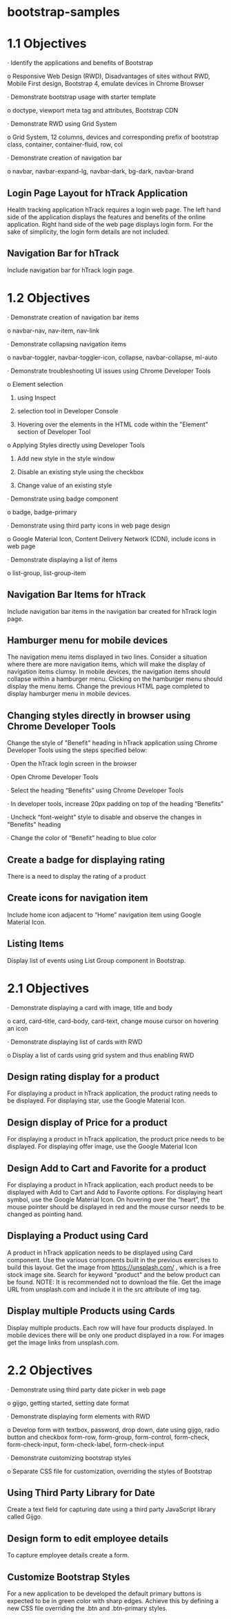 # bootstrap-samples

# 1.1 Objectives

· Identify the applications and benefits of Bootstrap

o Responsive Web Design (RWD), Disadvantages of sites without RWD, Mobile First design, Bootstrap 4, emulate devices in Chrome Browser

· Demonstrate bootstrap usage with starter template

o doctype, viewport meta tag and attributes, Bootstrap CDN

· Demonstrate RWD using Grid System

o Grid System, 12 columns, devices and corresponding prefix of bootstrap class, container, container-fluid, row, col

· Demonstrate creation of navigation bar

o navbar, navbar-expand-lg, navbar-dark, bg-dark, navbar-brand

## Login Page Layout for hTrack Application

Health tracking application hTrack requires a login web page. The left hand side of the application displays the features and benefits of the online application. Right hand side of the web page displays login form. For the sake of simplicity, the login form details are not included.

## Navigation Bar for hTrack

Include navigation bar for hTrack login page.

# 1.2 Objectives

· Demonstrate creation of navigation bar items

o navbar-nav, nav-item, nav-link

· Demonstrate collapsing navigation items

o navbar-toggler, navbar-toggler-icon, collapse, navbar-collapse, ml-auto

· Demonstrate troubleshooting UI issues using Chrome Developer Tools

o Element selection

1. using Inspect

2. selection tool in Developer Console

3. Hovering over the elements in the HTML code within the "Element" section of Developer Tool

o Applying Styles directly using Developer Tools

1. Add new style in the style window

2. Disable an existing style using the checkbox

3. Change value of an existing style

· Demonstrate using badge component

o badge, badge-primary

· Demonstrate using third party icons in web page design

o Google Material Icon, Content Delivery Network (CDN), include icons in web page

· Demonstrate displaying a list of items

o list-group, list-group-item

## Navigation Bar Items for hTrack

Include navigation bar items in the navigation bar created for hTrack login page.

## Hamburger menu for mobile devices 

The navigation menu items displayed in two lines. Consider a situation where there are more navigation items, which will make the display of navigation items clumsy. In mobile devices, the navigation items should collapse within a hamburger menu. Clicking on the hamburger menu should display the menu items. Change the previous HTML page completed to display hamburger menu in mobile devices.

## Changing styles directly in browser using Chrome Developer Tools

Change the style of "Benefit" heading in hTrack application using Chrome Developer Tools using the steps specified below:

· Open the hTrack login screen in the browser

· Open Chrome Developer Tools

· Select the heading “Benefits” using Chrome Developer Tools

· In developer tools, increase 20px padding on top of the heading “Benefits”

· Uncheck “font-weight” style to disable and observe the changes in "Benefits" heading

· Change the color of “Benefit” heading to blue color

## Create a badge for displaying rating

There is a need to display the rating of a product

## Create icons for navigation item

Include home icon adjacent to “Home” navigation item using Google Material Icon.

## Listing Items

Display list of events using List Group component in Bootstrap.

# 2.1 Objectives

· Demonstrate displaying a card with image, title and body

o card, card-title, card-body, card-text, change mouse cursor on hovering an icon

· Demonstrate displaying list of cards with RWD

o Display a list of cards using grid system and thus enabling RWD

## Design rating display for a product

For displaying a product in hTrack application, the product rating needs to be displayed. For displaying star, use the Google Material Icon.

## Design display of Price for a product

For displaying a product in hTrack application, the product price needs to be displayed. For displaying offer image, use the Google Material Icon

## Design Add to Cart and Favorite for a product

For displaying a product in hTrack application, each product needs to be displayed with Add to Cart and Add to Favorite options. For displaying heart symbol, use the Google Material Icon. On hovering over the “heart”, the mouse pointer should be displayed in red and the mouse cursor needs to be changed as pointing hand.

## Displaying a Product using Card

A product in hTrack application needs to be displayed using Card component. Use the various components built in the previous exercises to build this layout. Get the image from https://unsplash.com/ , which is a free stock image site. Search for keyword "product" and the below product can be found. NOTE: It is recommended not to download the file. Get the image URL from unsplash.com and include it in the src attribute of img tag.

## Display multiple Products using Cards

Display multiple products. Each row will have four products displayed. In mobile devices there will be only one product displayed in a row. For images get the image links from unsplash.com.

# 2.2 Objectives

· Demonstrate using third party date picker in web page

o gijgo, getting started, setting date format

· Demonstrate displaying form elements with RWD

o Develop form with textbox, password, drop down, date using gijgo, radio button and checkbox form-row, form-group, form-control, form-check, form-check-input, form-check-label, form-check-input

· Demonstrate customizing bootstrap styles

o Separate CSS file for customization, overriding the styles of Bootstrap

## Using Third Party Library for Date 

Create a text field for capturing date using a third party JavaScript library called Gijgo.

## Design form to edit employee details

To capture employee details create a form.

## Customize Bootstrap Styles 

For a new application to be developed the default primary buttons is expected to be in green color with sharp edges. Achieve this by defining a new CSS file overriding the .btn and .btn-primary styles.
